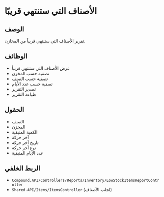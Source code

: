 # الأصناف التي ستنتهي قريبًا

## الوصف
تقرير الأصناف التي ستنتهي قريباً من المخازن.

## الوظائف
- عرض الأصناف التي ستنتهي قريباً
- تصفية حسب المخزن
- تصفية حسب الصنف
- تصفية حسب عدد الأيام
- تصدير التقرير
- طباعة التقرير

## الحقول
- الصنف
- المخزن
- الكمية المتبقية
- آخر حركة
- تاريخ آخر حركة
- نوع آخر حركة
- عدد الأيام المتبقية

## الربط الخلفي
- `Compound.API/Controllers/Reports/Inventory/LowStockItemsReportController`
- `Shared.API/Items/ItemsController` (لجلب الأصناف)
